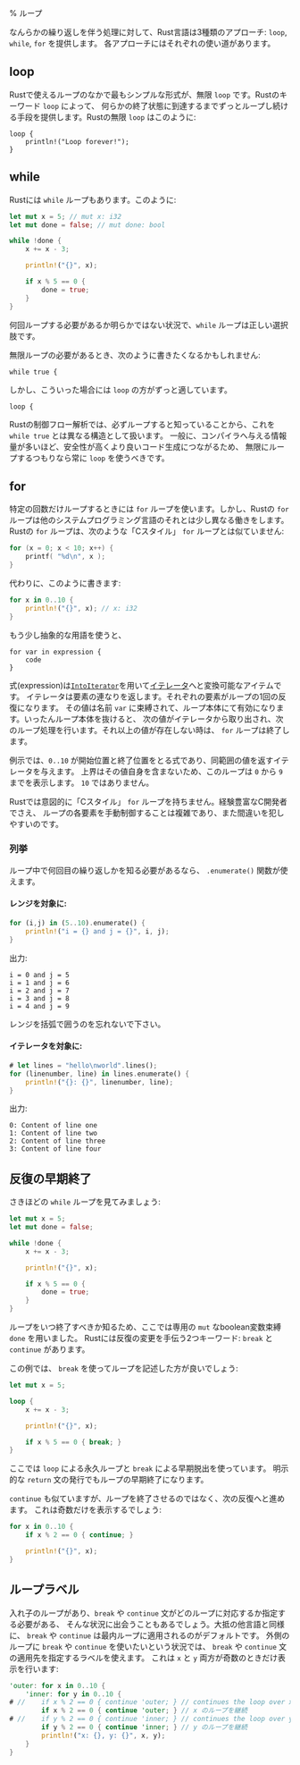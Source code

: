 % ループ
<!-- % Loops -->

<!-- Rust currently provides three approaches to performing some kind of iterative activity. They are: `loop`, `while` and `for`. Each approach has its own set of uses. -->
なんらかの繰り返しを伴う処理に対して、Rust言語は3種類のアプローチ: `loop`, `while`, `for` を提供します。
各アプローチにはそれぞれの使い道があります。

## loop

<!-- The infinite `loop` is the simplest form of loop available in Rust. Using the keyword `loop`, Rust provides a way to loop indefinitely until some terminating statement is reached. Rust's infinite `loop`s look like this: -->
Rustで使えるループのなかで最もシンプルな形式が、無限 `loop` です。Rustのキーワード `loop` によって、
何らかの終了状態に到達するまでずっとループし続ける手段を提供します。Rustの無限 `loop` はこのように:

```rust,ignore
loop {
    println!("Loop forever!");
}
```

## while

<!-- Rust also has a `while` loop. It looks like this: -->
Rustには `while` ループもあります。このように:

```rust
let mut x = 5; // mut x: i32
let mut done = false; // mut done: bool

while !done {
    x += x - 3;

    println!("{}", x);

    if x % 5 == 0 {
        done = true;
    }
}
```

<!-- `while` loops are the correct choice when you’re not sure how many times -->
<!-- you need to loop. -->
何回ループする必要があるか明らかではない状況で、`while` ループは正しい選択肢です。

<!-- If you need an infinite loop, you may be tempted to write this: -->
無限ループの必要があるとき、次のように書きたくなるかもしれません:

```rust,ignore
while true {
```

<!-- However, `loop` is far better suited to handle this case: -->
しかし、こういった場合には `loop` の方がずっと適しています。

```rust,ignore
loop {
```

<!-- Rust’s control-flow analysis treats this construct differently than a `while -->
<!-- true`, since we know that it will always loop. In general, the more information -->
<!-- we can give to the compiler, the better it can do with safety and code -->
<!-- generation, so you should always prefer `loop` when you plan to loop -->
<!-- infinitely. -->
Rustの制御フロー解析では、必ずループすると知っていることから、これを `while true` とは異なる構造として扱います。
一般に、コンパイラへ与える情報量が多いほど、安全性が高くより良いコード生成につながるため、
無限にループするつもりなら常に `loop` を使うべきです。


## for

<!-- The `for` loop is used to loop a particular number of times. Rust’s `for` loops -->
<!-- work a bit differently than in other systems languages, however. Rust’s `for` -->
<!-- loop doesn’t look like this “C-style” `for` loop: -->

特定の回数だけループするときには `for` ループを使います。しかし、Rustの `for` ループは他のシステムプログラミング言語のそれとは少し異なる働きをします。
Rustの `for` ループは、次のような「Cスタイル」 `for` ループとは似ていません:

```c
for (x = 0; x < 10; x++) {
    printf( "%d\n", x );
}
```

<!-- Instead, it looks like this: -->
代わりに、このように書きます:

```rust
for x in 0..10 {
    println!("{}", x); // x: i32
}
```

<!-- In slightly more abstract terms, -->
もう少し抽象的な用語を使うと、

```ignore
for var in expression {
    code
}
```

<!-- The expression is an item that can be converted into an [iterator] using -->
<!-- [`IntoIterator`]. The iterator gives back a series of elements. Each element is -->
<!-- one iteration of the loop. That value is then bound to the name `var`, which is -->
<!-- valid for the loop body. Once the body is over, the next value is fetched from -->
<!-- the iterator, and we loop another time. When there are no more values, the `for` -->
<!-- loop is over. -->
式(expression)は[`IntoIterator`]を用いて[イテレータ][iterator]へと変換可能なアイテムです。
イテレータは要素の連なりを返します。それぞれの要素がループの1回の反復になります。
その値は名前 `var` に束縛されて、ループ本体にて有効になります。いったんループ本体を抜けると、
次の値がイテレータから取り出され、次のループ処理を行います。それ以上の値が存在しない時は、
`for` ループは終了します。

[iterator]: iterators.html
[`IntoIterator`]: ../std/iter/trait.IntoIterator.html

<!-- In our example, `0..10` is an expression that takes a start and an end position, -->
<!-- and gives an iterator over those values. The upper bound is exclusive, though, -->
<!-- so our loop will print `0` through `9`, not `10`. -->
例示では、`0..10` が開始位置と終了位置をとる式であり、同範囲の値を返すイテレータを与えます。
上界はその値自身を含まないため、このループは `0` から `9` までを表示します。 `10` ではありません。

<!-- Rust does not have the “C-style” `for` loop on purpose. Manually controlling -->
<!-- each element of the loop is complicated and error prone, even for experienced C -->
<!-- developers. -->
Rustでは意図的に「Cスタイル」 `for` ループを持ちません。経験豊富なC開発者でさえ、
ループの各要素を手動制御することは複雑であり、また間違いを犯しやすいのです。

<!-- ### Enumerate -->
### 列挙

<!-- When you need to keep track of how many times you already looped, you can use the `.enumerate()` function. -->
ループ中で何回目の繰り返しかを知る必要があるなら、 `.enumerate()` 関数が使えます。

<!-- #### On ranges: -->
#### レンジを対象に:

```rust
for (i,j) in (5..10).enumerate() {
    println!("i = {} and j = {}", i, j);
}
```

<!-- Outputs: -->
出力:

```text
i = 0 and j = 5
i = 1 and j = 6
i = 2 and j = 7
i = 3 and j = 8
i = 4 and j = 9
```

<!-- Don't forget to add the parentheses around the range. -->
レンジを括弧で囲うのを忘れないで下さい。

<!-- #### On iterators: -->
#### イテレータを対象に:

```rust
# let lines = "hello\nworld".lines();
for (linenumber, line) in lines.enumerate() {
    println!("{}: {}", linenumber, line);
}
```

<!-- Outputs: -->
出力:

```text
0: Content of line one
1: Content of line two
2: Content of line three
3: Content of line four
```

<!-- ## Ending iteration early -->
## 反復の早期終了

<!-- Let’s take a look at that `while` loop we had earlier: -->
さきほどの `while` ループを見てみましょう:

```rust
let mut x = 5;
let mut done = false;

while !done {
    x += x - 3;

    println!("{}", x);

    if x % 5 == 0 {
        done = true;
    }
}
```

<!-- We had to keep a dedicated `mut` boolean variable binding, `done`, to know -->
<!-- when we should exit out of the loop. Rust has two keywords to help us with -->
<!-- modifying iteration: `break` and `continue`. -->
ループをいつ終了すべきか知るため、ここでは専用の `mut` なboolean変数束縛 `done` を用いました。
Rustには反復の変更を手伝う2つキーワード: `break` と `continue` があります。

<!-- In this case, we can write the loop in a better way with `break`: -->
この例では、 `break` を使ってループを記述した方が良いでしょう:

```rust
let mut x = 5;

loop {
    x += x - 3;

    println!("{}", x);

    if x % 5 == 0 { break; }
}
```

<!-- We now loop forever with `loop` and use `break` to break out early. Issuing an explicit `return` statement will also serve to terminate the loop early. -->
ここでは `loop` による永久ループと `break` による早期脱出を使っています。
明示的な `return` 文の発行でもループの早期終了になります。

<!-- `continue` is similar, but instead of ending the loop, goes to the next -->
<!-- iteration. This will only print the odd numbers: -->
`continue` も似ていますが、ループを終了させるのではなく、次の反復へと進めます。
これは奇数だけを表示するでしょう:

```rust
for x in 0..10 {
    if x % 2 == 0 { continue; }

    println!("{}", x);
}
```

<!-- ## Loop labels -->
## ループラベル

<!-- You may also encounter situations where you have nested loops and need to -->
<!-- specify which one your `break` or `continue` statement is for. Like most -->
<!-- other languages, by default a `break` or `continue` will apply to innermost -->
<!-- loop. In a situation where you would like to a `break` or `continue` for one -->
<!-- of the outer loops, you can use labels to specify which loop the `break` or -->
<!--  `continue` statement applies to. This will only print when both `x` and `y` are -->
<!--  odd: -->
入れ子のループがあり、`break` や `continue` 文がどのループに対応するか指定する必要がある、
そんな状況に出会うこともあるでしょう。大抵の他言語と同様に、 `break` や `continue` は最内ループに適用されるのがデフォルトです。
外側のループに `break` や `continue` を使いたいという状況では、 `break` や `continue` 文の適用先を指定するラベルを使えます。
これは `x` と `y` 両方が奇数のときだけ表示を行います:

```rust
'outer: for x in 0..10 {
    'inner: for y in 0..10 {
# //    if x % 2 == 0 { continue 'outer; } // continues the loop over x
        if x % 2 == 0 { continue 'outer; } // x のループを継続
# //    if y % 2 == 0 { continue 'inner; } // continues the loop over y
        if y % 2 == 0 { continue 'inner; } // y のループを継続
        println!("x: {}, y: {}", x, y);
    }
}
```

